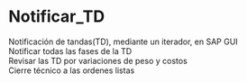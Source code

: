 # Notificar_TD
Notificación de tandas(TD), mediante un iterador, en SAP GUI\
Notificar todas las fases de la TD\
Revisar las TD por variaciones de peso y costos\
Cierre técnico a las ordenes listas
